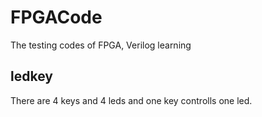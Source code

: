 # FPGACode
The testing codes of FPGA, Verilog learning
## ledkey
There are 4 keys and 4 leds and one key controlls one led.
